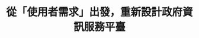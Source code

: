 ---
layout: post
title: " 從「使用者需求」出發，重新設計政府資訊服務平臺"
tags:
  - "資訊系統"
  - "休閒"
  - "公私協力"
id: 71
thumbnail: "https://img.youtube.com/vi/2TCoZ7kJ6zo/hqdefault.jpg"
description: "海洋委員會自提 開放政府第71次協作會議 海域遊憩活動一站式資訊平臺「使用者需求」探詢"
color: "blue"
publish: "true"
departments:
  - "海委會"
cover:
  link: "https://youtu.be/2TCoZ7kJ6zo"
introduction:
  content: "繼去年行政院「向山致敬」的政策討論後，今年行政院持續推動「向海致敬」的政策。 本次協作會議聚焦在探詢「資訊」的使用者需求，透過11場深度訪談、協作會議的議題盤點，以及邀請各方利害關係人進行面對面的討論，來聚焦海域遊憩活動一站式資訊平臺的「使用者需求」，提供以「使用者為中心」的政府數位服務。 
協作會議中，除了在上半場藉由部會簡報和心智圖盤點與海相關的遊憩使用者經驗及需求外，下半場的小組討論著重下列核心問題：「如何以不同海洋使用情境來細探使用者資訊需求並討論實行方法？」會議中各方利害關係人，透過進一步的經驗交流與腦力激盪，共同討論出具體方案，並在會中分享彼此的成果。海洋委員會針對協作會議所討論出的方案研擬短中長期執行計畫。後續將持續進行海域遊憩活動一站式資訊平臺的優化。
"
  image: "/images/post/71/1izjfvdkRSzeItYM_5t7G2akz0o6I6W_u.jpg"
join:
  type: "部"
  image: "/images/post/71/1MEpVrvFIVStiI_ih1RD0Sbf0_zeVSoay.jpg"
embed:
  - type: "agenda_book"
    links:
      - "https://issuu.com/pdis.tw/docs/____-____________________________71_____"
  - type: "mind_map"
    links:
      - "https://miro.com/app/live-embed/o9J_koT0vns=/?moveToViewport=133,1778,11810,6655&amp;embedAutoplay=true"
  - type: "ministry_slide"
    links:
      - "https://issuu.com/pdis.tw/docs/__20200821___________"
  - type: "host_slide"
    links:
      - "https://issuu.com/pdis.tw/docs/_______________________"
  - type: "live"
    links:
      - "https://www.youtube.com/watch?v=iGK8-Hi5EP0"
  - type: "transcript"
    links:
      - "https://sayit.pdis.nat.gov.tw/2020-08-21-%E9%96%8B%E6%94%BE%E6%94%BF%E5%BA%9C%E7%AC%AC71%E6%AC%A1%E5%8D%94%E4%BD%9C%E6%9C%83%E8%AD%B0"
pictures:
  - "/images/post/71/1AKebKK-ACmBgPic9bJfkryq0NADSncmF.jpg"
  - "/images/post/71/1BXsFBf4kTfNxM56s1H0LAVpIdXYxsKf0.jpg"
  - "/images/post/71/1fHKj3v9djhonMtRSDgugDbTAOyuCVTLJ.jpg"
  - "/images/post/71/1jAyUEJJYyniUG5E0TVpEUhdCwQSDf_hW.jpg"
---
